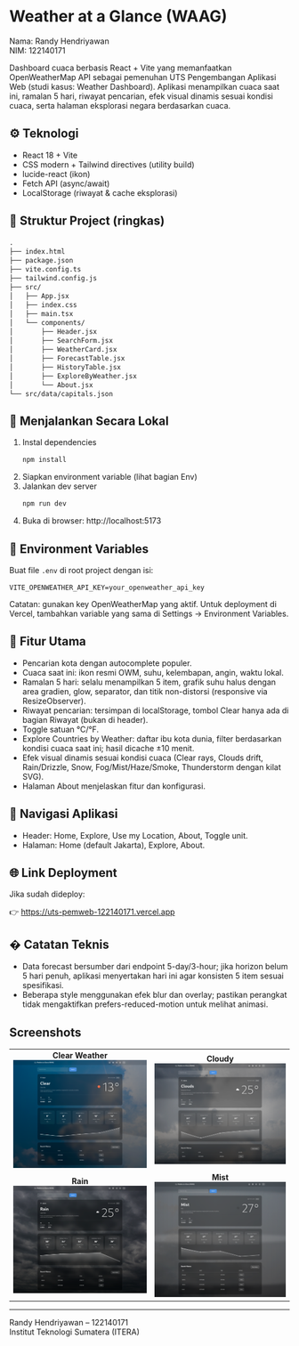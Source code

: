 # Weather at a Glance (WAAG)

Nama: Randy Hendriyawan  
NIM: 122140171

Dashboard cuaca berbasis React + Vite yang memanfaatkan OpenWeatherMap API sebagai pemenuhan UTS Pengembangan Aplikasi Web (studi kasus: Weather Dashboard). Aplikasi menampilkan cuaca saat ini, ramalan 5 hari, riwayat pencarian, efek visual dinamis sesuai kondisi cuaca, serta halaman eksplorasi negara berdasarkan cuaca.

## ⚙️ Teknologi
- React 18 + Vite
- CSS modern + Tailwind directives (utility build)
- lucide-react (ikon)
- Fetch API (async/await)
- LocalStorage (riwayat & cache eksplorasi)

## 📂 Struktur Project (ringkas)
```
.
├── index.html
├── package.json
├── vite.config.ts
├── tailwind.config.js
├── src/
│   ├── App.jsx
│   ├── index.css
│   ├── main.tsx
│   └── components/
│       ├── Header.jsx
│       ├── SearchForm.jsx
│       ├── WeatherCard.jsx
│       ├── ForecastTable.jsx
│       ├── HistoryTable.jsx
│       ├── ExploreByWeather.jsx
│       └── About.jsx
└── src/data/capitals.json
```

## 🚀 Menjalankan Secara Lokal
1. Instal dependencies
   ```bash
   npm install
   ```
2. Siapkan environment variable (lihat bagian Env)
3. Jalankan dev server
   ```bash
   npm run dev
   ```
4. Buka di browser: http://localhost:5173

## 🔑 Environment Variables
Buat file `.env` di root project dengan isi:
```
VITE_OPENWEATHER_API_KEY=your_openweather_api_key
```
Catatan: gunakan key OpenWeatherMap yang aktif. Untuk deployment di Vercel, tambahkan variable yang sama di Settings → Environment Variables.

## 🧩 Fitur Utama
- Pencarian kota dengan autocomplete populer.
- Cuaca saat ini: ikon resmi OWM, suhu, kelembapan, angin, waktu lokal.
- Ramalan 5 hari: selalu menampilkan 5 item, grafik suhu halus dengan area gradien, glow, separator, dan titik non-distorsi (responsive via ResizeObserver).
- Riwayat pencarian: tersimpan di localStorage, tombol Clear hanya ada di bagian Riwayat (bukan di header).
- Toggle satuan °C/°F.
- Explore Countries by Weather: daftar ibu kota dunia, filter berdasarkan kondisi cuaca saat ini; hasil dicache ±10 menit.
- Efek visual dinamis sesuai kondisi cuaca (Clear rays, Clouds drift, Rain/Drizzle, Snow, Fog/Mist/Haze/Smoke, Thunderstorm dengan kilat SVG).
- Halaman About menjelaskan fitur dan konfigurasi.

## 🧭 Navigasi Aplikasi
- Header: Home, Explore, Use my Location, About, Toggle unit.
- Halaman: Home (default Jakarta), Explore, About.

## 🌐 Link Deployment
Jika sudah dideploy:

👉 https://uts-pemweb-122140171.vercel.app

## � Catatan Teknis
- Data forecast bersumber dari endpoint 5-day/3-hour; jika horizon belum 5 hari penuh, aplikasi menyertakan hari ini agar konsisten 5 item sesuai spesifikasi.
- Beberapa style menggunakan efek blur dan overlay; pastikan perangkat tidak mengaktifkan prefers-reduced-motion untuk melihat animasi.

## Screenshots

<table>
  <tr>
    <td align="center">
      <b>Clear Weather</b><br>
      <img src="https://raw.githubusercontent.com/Randyh-25/uts-pemweb-122140171/refs/heads/main/SS/1.png" width="400">
    </td>
    <td align="center">
      <b>Cloudy</b><br>
      <img src="https://raw.githubusercontent.com/Randyh-25/uts-pemweb-122140171/refs/heads/main/SS/2.png" width="400">
    </td>
  </tr>
  <tr>
    <td align="center">
      <b>Rain</b><br>
      <img src="https://raw.githubusercontent.com/Randyh-25/uts-pemweb-122140171/refs/heads/main/SS/3.png" width="400">
    </td>
    <td align="center">
      <b>Mist</b><br>
      <img src="https://raw.githubusercontent.com/Randyh-25/uts-pemweb-122140171/refs/heads/main/SS/4.png" width="400">
    </td>
  </tr>
</table>


---

Randy Hendriyawan – 122140171  
Institut Teknologi Sumatera (ITERA)
